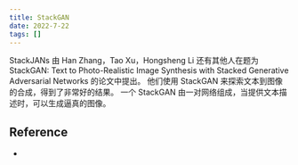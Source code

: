 ```yaml
---
title: StackGAN
date: 2022-7-22
tags: []
---
```


StackJANs 由 Han Zhang，Tao Xu，Hongsheng Li 还有其他人在题为 StackGAN: Text to Photo-Realistic Image Synthesis with Stacked Generative Adversarial Networks 的论文中提出。
他们使用 StackGAN 来探索文本到图像的合成，得到了非常好的结果。
一个 StackGAN 由一对网络组成，当提供文本描述时，可以生成逼真的图像。

## Reference

- []()